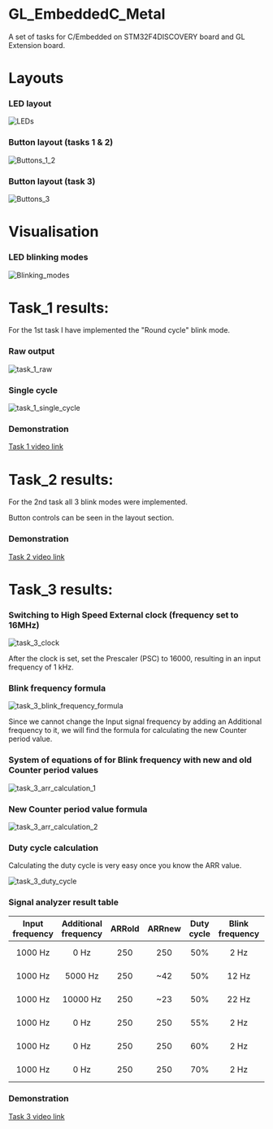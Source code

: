 # GL_EmbeddedC_Metal
A set of tasks for C/Embedded on STM32F4DISCOVERY board and GL Extension board.



# Layouts

### LED layout
![LEDs](resources/general/LEDs.png)

### Button layout (tasks 1 & 2)
![Buttons_1_2](resources/general/Buttons_1_2.png)

### Button layout (task 3)
![Buttons_3](resources/general/Buttons_3.png)

# Visualisation

### LED blinking modes
![Blinking_modes](resources/general/Blinking_modes.png)



# Task_1 results:

<p>For the 1st task I have implemented the "Round cycle" blink mode.</p>

### Raw output
![task_1_raw](resources/signal_sample_snippets/task_1_raw.jpg)

### Single cycle
![task_1_single_cycle](resources/signal_sample_snippets/task_1_single_cycle.jpg)

### Demonstration
[Task 1 video link](https://drive.google.com/file/d/1ZAXTzUsTWDgzGQvHig82hiqvSF-8zatT/view?usp=sharing)



# Task_2 results:

<p>For the 2nd task all 3 blink modes were implemented.</p>
<p>Button controls can be seen in the layout section.<p>

### Demonstration
[Task 2 video link](https://drive.google.com/file/d/1ogUyGjm35eDtBWMlxWRxrAiMj8aUB_tE/view?usp=sharing)



# Task_3 results:

### Switching to High Speed External clock (frequency set to 16MHz)
![task_3_clock](resources/other/task_3_clock.jpg)

<p>After the clock is set, set the Prescaler (PSC) to 16000, resulting in an input frequency of 1 kHz.<p>

### Blink frequency formula
![task_3_blink_frequency_formula](resources/formulas/task_3_blink_frequency_formula.jpg)

<p>Since we cannot change the Input signal frequency by adding an Additional frequency to it, we will find the formula for calculating the new Counter period value.<p>

### System of equations of for Blink frequency with new and old Counter period values
![task_3_arr_calculation_1](resources/formulas/task_3_arr_calculation_1.jpg)

### New Counter period value formula
![task_3_arr_calculation_2](resources/formulas/task_3_arr_calculation_2.jpg)

### Duty cycle calculation

<p>Calculating the duty cycle is very easy once you know the ARR value.<p>

![task_3_duty_cycle](resources/formulas/task_3_duty_cycle_calculation.jpg)

### Signal analyzer result table

| Input frequency | Additional frequency | ARRold | ARRnew | Duty cycle | Blink frequency | Signal Capture                                                         |
|:---------------:|:--------------------:|:------:|:------:|:----------:|:---------------:|:---------------------------------------------------------------------- |
| 1000 Hz         | 0 Hz                 | 250    | 250    | 50%        | 2 Hz            | ![task_3_d50_s4](resources/signal_sample_snippets/task_3_d50_b2.jpg)   |
| 1000 Hz         | 5000 Hz              | 250    | ~42    | 50%        | 12 Hz           | ![task_3_d50_s24](resources/signal_sample_snippets/task_3_d50_b12.jpg) |
| 1000 Hz         | 10000 Hz             | 250    | ~23    | 50%        | 22 Hz           | ![task_3_d50_s44](resources/signal_sample_snippets/task_3_d50_b22.jpg) |
| 1000 Hz         | 0 Hz                 | 250    | 250    | 55%        | 2 Hz            | ![task_3_d55_s4](resources/signal_sample_snippets/task_3_d55_b2.jpg)   |
| 1000 Hz         | 0 Hz                 | 250    | 250    | 60%        | 2 Hz            | ![task_3_d60_s4](resources/signal_sample_snippets/task_3_d60_b2.jpg)   |
| 1000 Hz         | 0 Hz                 | 250    | 250    | 70%        | 2 Hz            | ![task_3_d65_s4](resources/signal_sample_snippets/task_3_d70_b2.jpg)   |

### Demonstration
[Task 3 video link](https://drive.google.com/file/d/1F5gNPX0-D6QYBlSHwgrwUIJH9fl9PKEO/view?usp=sharing)
